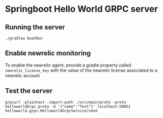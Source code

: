 # Springboot Hello World GRPC server

## Running the server 
`./gradlew bootRun`

## Enable newrelic monitoring
To enable the newrelic agent, provide a gradle property called `newrelic_license_key` with the value of the newrelic license associated to a newrelic account

## Test the server
`grpcurl -plaintext -import-path ./src/main/proto -proto helloworldGrpc.proto -d '{"name":"Test"}' localhost:50051 helloworld.grpc.HelloworldGrpcService/send`
